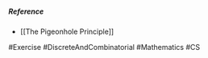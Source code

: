 
##### Reference
- [[The Pigeonhole Principle]]

#Exercise #DiscreteAndCombinatorial #Mathematics #CS 